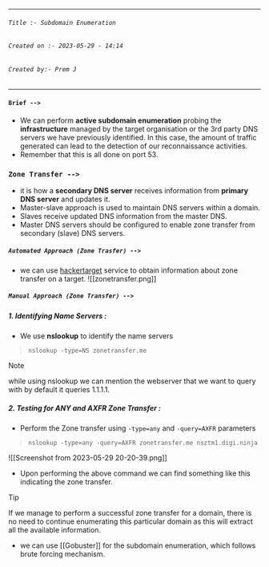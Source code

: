 
***
###### `Title :- Subdomain Enumeration`
###### `Created on :- 2023-05-29 - 14:14`
###### `Created by:- Prem J`
***
#### `Brief -->`

- We can perform **active subdomain enumeration** probing the **infrastructure** managed by the target organisation or the 3rd party DNS servers we have previously identified. In this case, the amount of traffic generated can lead to the detection of our reconnaissance activities.
- Remember that this is all done on port 53.

### `Zone Transfer -->`

- it is how a **secondary DNS server** receives information from **primary DNS server** and updates it.
- Master-slave approach is used to maintain DNS servers within a domain.
- Slaves receive updated DNS information from the master DNS.
- Master DNS servers should be configured to enable zone transfer from secondary (slave) DNS servers.

##### `Automated Approach (Zone Trasfer) -->`

- we can use [hackertarget](https://hackertarget.com/zone-transfer/) service to obtain information about zone transfer on a target.
![[zonetransfer.png]]

##### `Manual Approach (Zone Transfer) -->`

##### 1. **Identifying Name Servers :**

- We use **nslookup** to identify the name servers 

>`nslookup -type=NS zonetransfer.me`

>[!Note]
>while using nslookup we can mention the webserver that we want to query with by default it queries 1.1.1.1.

##### 2. **Testing for ANY and AXFR Zone Transfer :**

- Perform the Zone transfer using `-type=any` and `-query=AXFR` parameters

>`nslookup -type=any -query=AXFR zonetransfer.me nsztm1.digi.ninja`

![[Screenshot from 2023-05-29 20-20-39.png]]

- Upon performing the above command we can find something like this indicating the zone transfer.

>[!tip]
>If we manage to perform a successful zone transfer for a domain, there is no need to continue enumerating this particular domain as this will extract all the available information.




- we can use [[Gobuster]] for the subdomain enumeration, which follows brute forcing mechanism.